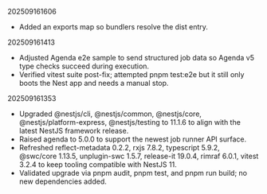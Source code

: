 202509161606
- Added an exports map so bundlers resolve the dist entry.

202509161413
- Adjusted Agenda e2e sample to send structured job data so Agenda v5 type checks succeed during execution.
- Verified vitest suite post-fix; attempted pnpm test:e2e but it still only boots the Nest app and needs a manual stop.

202509161353
- Upgraded @nestjs/cli, @nestjs/common, @nestjs/core, @nestjs/platform-express, @nestjs/testing to 11.1.6 to align with the latest NestJS framework release.
- Raised agenda to 5.0.0 to support the newest job runner API surface.
- Refreshed reflect-metadata 0.2.2, rxjs 7.8.2, typescript 5.9.2, @swc/core 1.13.5, unplugin-swc 1.5.7, release-it 19.0.4, rimraf 6.0.1, vitest 3.2.4 to keep tooling compatible with NestJS 11.
- Validated upgrade via pnpm audit, pnpm test, and pnpm run build; no new dependencies added.
